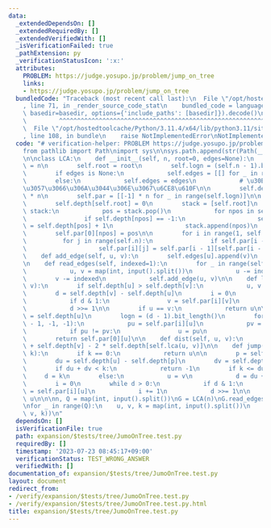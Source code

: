 ```yaml
---
data:
  _extendedDependsOn: []
  _extendedRequiredBy: []
  _extendedVerifiedWith: []
  _isVerificationFailed: true
  _pathExtension: py
  _verificationStatusIcon: ':x:'
  attributes:
    PROBLEM: https://judge.yosupo.jp/problem/jump_on_tree
    links:
    - https://judge.yosupo.jp/problem/jump_on_tree
  bundledCode: "Traceback (most recent call last):\n  File \"/opt/hostedtoolcache/Python/3.11.4/x64/lib/python3.11/site-packages/onlinejudge_verify/documentation/build.py\"\
    , line 71, in _render_source_code_stat\n    bundled_code = language.bundle(stat.path,\
    \ basedir=basedir, options={'include_paths': [basedir]}).decode()\n          \
    \         ^^^^^^^^^^^^^^^^^^^^^^^^^^^^^^^^^^^^^^^^^^^^^^^^^^^^^^^^^^^^^^^^^^^^^^^^^^^^^^^^^\n\
    \  File \"/opt/hostedtoolcache/Python/3.11.4/x64/lib/python3.11/site-packages/onlinejudge_verify/languages/python.py\"\
    , line 108, in bundle\n    raise NotImplementedError\nNotImplementedError\n"
  code: "# verification-helper: PROBLEM https://judge.yosupo.jp/problem/jump_on_tree\n\
    from pathlib import Path\nimport sys\n\nsys.path.append(str(Path(__file__).resolve().parent.parent.parent.parent))\n\
    \n\nclass LCA:\n    def __init__(self, n, root=0, edges=None):\n        self.n\
    \ = n\n        self.root = root\n        self.logn = (self.n - 1).bit_length()\n\
    \        if edges is None:\n            self.edges = [[] for _ in range(n)]\n\
    \        else:\n            self.edges = edges\n            # \u30B3\u30D4\u30FC\
    \u3057\u3066\u306A\u3044\u306E\u3067\u6CE8\u610F\n\n        self.depth = [-1]\
    \ * n\n        self.par = [[-1] * n for _ in range(self.logn)]\n\n    def build(self):\n\
    \        self.depth[self.root] = 0\n        stack = [self.root]\n        while\
    \ stack:\n            pos = stack.pop()\n            for npos in self.edges[pos]:\n\
    \                if self.depth[npos] == -1:\n                    self.depth[npos]\
    \ = self.depth[pos] + 1\n                    stack.append(npos)\n            \
    \        self.par[0][npos] = pos\n\n        for i in range(1, self.logn):\n  \
    \          for j in range(self.n):\n                if self.par[i - 1][j] != -1:\n\
    \                    self.par[i][j] = self.par[i - 1][self.par[i - 1][j]]\n\n\
    \    def add_edge(self, u, v):\n        self.edges[u].append(v)\n        self.edges[v].append(u)\n\
    \n    def read_edges(self, indexed=1):\n        for _ in range(self.n - 1):\n\
    \            u, v = map(int, input().split())\n            u -= indexed\n    \
    \        v -= indexed\n            self.add_edge(u, v)\n\n    def lca(self, u,\
    \ v):\n        if self.depth[u] > self.depth[v]:\n            u, v = v, u\n\n\
    \        d = self.depth[v] - self.depth[u]\n        i = 0\n        while d > 0:\n\
    \            if d & 1:\n                v = self.par[i][v]\n            i += 1\n\
    \            d >>= 1\n\n        if u == v:\n            return u\n\n        d\
    \ = self.depth[u]\n        logn = (d - 1).bit_length()\n        for i in range(logn\
    \ - 1, -1, -1):\n            pu = self.par[i][u]\n            pv = self.par[i][v]\n\
    \            if pu != pv:\n                u = pu\n                v = pv\n\n\
    \        return self.par[0][u]\n\n    def dist(self, u, v):\n        return self.depth[u]\
    \ + self.depth[v] - 2 * self.depth[self.lca(u, v)]\n\n    def jump(self, u, v,\
    \ k):\n        if k == 0:\n            return u\n\n        p = self.lca(u, v)\n\
    \        du = self.depth[u] - self.depth[p]\n        dv = self.depth[v] - self.depth[p]\n\
    \        if du + dv < k:\n            return -1\n        if k <= du:\n       \
    \     d = k\n        else:\n            u = v\n            d = du + dv - k\n\n\
    \        i = 0\n        while d > 0:\n            if d & 1:\n                u\
    \ = self.par[i][u]\n            i += 1\n            d >>= 1\n\n        return\
    \ u\n\n\nn, Q = map(int, input().split())\nG = LCA(n)\nG.read_edges(0)\nG.build()\n\
    \nfor _ in range(Q):\n    u, v, k = map(int, input().split())\n    print(G.jump(u,\
    \ v, k))\n"
  dependsOn: []
  isVerificationFile: true
  path: expansion/$tests/tree/JumoOnTree.test.py
  requiredBy: []
  timestamp: '2023-07-23 08:45:17+09:00'
  verificationStatus: TEST_WRONG_ANSWER
  verifiedWith: []
documentation_of: expansion/$tests/tree/JumoOnTree.test.py
layout: document
redirect_from:
- /verify/expansion/$tests/tree/JumoOnTree.test.py
- /verify/expansion/$tests/tree/JumoOnTree.test.py.html
title: expansion/$tests/tree/JumoOnTree.test.py
---
```

